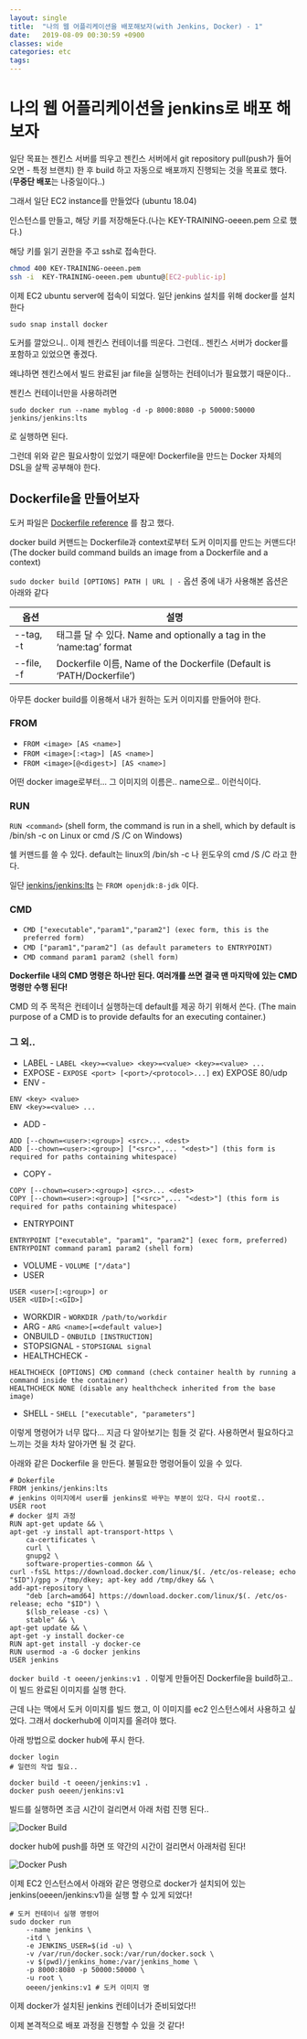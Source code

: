 ```yaml
---
layout: single
title:  "나의 웹 어플리케이션을 배포해보자(with Jenkins, Docker) - 1"
date:   2019-08-09 00:30:59 +0900
classes: wide
categories: etc
tags: 
---
```


# 나의 웹 어플리케이션을 jenkins로 배포 해보자

일단 목표는 젠킨스 서버를 띄우고 젠킨스 서버에서 git repository pull(push가 들어오면 - 특정 브랜치) 한 후 build 하고 자동으로 배포까지 진행되는 것을 목표로 했다. (**무중단 배포**는 나중일이다..)

그래서 일단 EC2 instance를 만들었다 (ubuntu 18.04)

인스턴스를 만들고, 해당 키를 저장해둔다.(나는 KEY-TRAINING-oeeen.pem 으로 했다.)

해당 키를 읽기 권한을 주고 ssh로 접속한다.

```bash
chmod 400 KEY-TRAINING-oeeen.pem
ssh -i  KEY-TRAINING-oeeen.pem ubuntu@[EC2-public-ip]
```

이제 EC2 ubuntu server에 접속이 되었다. 일단 jenkins 설치를 위해 docker를 설치한다

`sudo snap install docker`

도커를 깔았으니.. 이제 젠킨스 컨테이너를 띄운다. 그런데.. 젠킨스 서버가 docker를 포함하고 있었으면 좋겠다.

왜냐하면 젠킨스에서 빌드 완료된 jar file을 실행하는 컨테이너가 필요했기 때문이다..

젠킨스 컨테이너만을 사용하려면 

`sudo docker run --name myblog -d -p 8000:8080 -p 50000:50000 jenkins/jenkins:lts` 

로 실행하면 된다.

그런데 위와 같은 필요사항이 있었기 때문에! Dockerfile을 만드는 Docker 자체의 DSL을 살짝 공부해야 한다. 

## Dockerfile을 만들어보자

도커 파일은 [Dockerfile reference](https://docs.docker.com/engine/reference/builder/) 를 참고 했다.

docker build 커맨드는 Dockerfile과 context로부터 도커 이미지를 만드는 커맨드다! (The docker build command builds an image from a Dockerfile and a context)

`sudo docker build [OPTIONS] PATH | URL | -`
옵션 중에 내가 사용해본 옵션은 아래와 같다

옵션 | 설명
--- | ---
--tag, -t | 태그를 달 수 있다. Name and optionally a tag in the ‘name:tag’ format
--file, -f | Dockerfile 이름, Name of the Dockerfile (Default is ‘PATH/Dockerfile’)

아무튼 docker build를 이용해서 내가 원하는 도커 이미지를 만들어야 한다.


### **FROM**

* `FROM <image> [AS <name>]`
* `FROM <image>[:<tag>] [AS <name>]`
* `FROM <image>[@<digest>] [AS <name>]`

어떤 docker image로부터... 그 이미지의 이름은.. name으로.. 이런식이다.

### **RUN**

`RUN <command>` (shell form, the command is run in a shell, which by default is /bin/sh -c on Linux or cmd /S /C on Windows)

쉘 커맨드를 쓸 수 있다. default는 linux의 /bin/sh -c 나 윈도우의 cmd /S /C 라고 한다.

일단 [jenkins/jenkins:lts](https://github.com/jenkinsci/docker/blob/587b2856cd225bb152c4abeeaaa24934c75aa460/Dockerfile) 는 `FROM openjdk:8-jdk` 이다.

### **CMD**

* `CMD ["executable","param1","param2"] (exec form, this is the preferred form)`
* `CMD ["param1","param2"] (as default parameters to ENTRYPOINT)`
* `CMD command param1 param2 (shell form)`

**Dockerfile 내의 CMD 명령은 하나만 된다. 여러개를 쓰면 결국 맨 마지막에 있는 CMD 명령만 수행 된다!**

CMD 의 주 목적은 컨테이너 실행하는데 default를 제공 하기 위해서 쓴다. (The main purpose of a CMD is to provide defaults for an executing container.)

### **그 외..**

* LABEL - `LABEL <key>=<value> <key>=<value> <key>=<value> ...`
* EXPOSE - `EXPOSE <port> [<port>/<protocol>...]` ex) EXPOSE 80/udp
* ENV - 
```
ENV <key> <value>
ENV <key>=<value> ...
```
* ADD -
```
ADD [--chown=<user>:<group>] <src>... <dest>
ADD [--chown=<user>:<group>] ["<src>",... "<dest>"] (this form is required for paths containing whitespace)
```
* COPY -
```
COPY [--chown=<user>:<group>] <src>... <dest>
COPY [--chown=<user>:<group>] ["<src>",... "<dest>"] (this form is required for paths containing whitespace)
```
* ENTRYPOINT
```
ENTRYPOINT ["executable", "param1", "param2"] (exec form, preferred)
ENTRYPOINT command param1 param2 (shell form)
```
* VOLUME - `VOLUME ["/data"]`
* USER
```
USER <user>[:<group>] or
USER <UID>[:<GID>]
```
* WORKDIR - `WORKDIR /path/to/workdir`
* ARG - `ARG <name>[=<default value>]`
* ONBUILD - `ONBUILD [INSTRUCTION]`
* STOPSIGNAL - `STOPSIGNAL signal`
* HEALTHCHECK -
```
HEALTHCHECK [OPTIONS] CMD command (check container health by running a command inside the container)
HEALTHCHECK NONE (disable any healthcheck inherited from the base image)
```
* SHELL - `SHELL ["executable", "parameters"]`

이렇게 명령어가 너무 많다... 지금 다 알아보기는 힘들 것 같다. 사용하면서 필요하다고 느끼는 것을 차차 알아가면 될 것 같다.

아래와 같은 Dockerfile 을 만든다. 불필요한 명령어들이 있을 수 있다.

```
# Dokerfile
FROM jenkins/jenkins:lts
# jenkins 이미지에서 user를 jenkins로 바꾸는 부분이 있다. 다시 root로..
USER root
# docker 설치 과정
RUN apt-get update && \
apt-get -y install apt-transport-https \
    ca-certificates \
    curl \
    gnupg2 \
    software-properties-common && \
curl -fsSL https://download.docker.com/linux/$(. /etc/os-release; echo "$ID")/gpg > /tmp/dkey; apt-key add /tmp/dkey && \
add-apt-repository \
    "deb [arch=amd64] https://download.docker.com/linux/$(. /etc/os-release; echo "$ID") \
    $(lsb_release -cs) \
    stable" && \
apt-get update && \
apt-get -y install docker-ce
RUN apt-get install -y docker-ce
RUN usermod -a -G docker jenkins
USER jenkins
```

`docker build -t oeeen/jenkins:v1 .` 이렇게 만들어진 Dockerfile을 build하고.. 이 빌드 완료된 이미지를 실행 한다.

근데 나는 맥에서 도커 이미지를 빌드 했고, 이 이미지를 ec2 인스턴스에서 사용하고 싶었다. 그래서 dockerhub에 이미지를 올려야 했다.

아래 방법으로 docker hub에 푸시 한다.

```
docker login
# 일련의 작업 필요..

docker build -t oeeen/jenkins:v1 .
docker push oeeen/jenkins:v1
```

빌드를 실행하면 조금 시간이 걸리면서 아래 처럼 진행 된다..

![Docker Build](/assets/img/docker/docker_build.png)

docker hub에 push를 하면 또 약간의 시간이 걸리면서 아래처럼 된다!

![Docker Push](/assets/img/docker/docker_push.png)


이제 EC2 인스턴스에서 아래와 같은 명령으로 docker가 설치되어 있는 jenkins(oeeen/jenkins:v1)을 실행 할 수 있게 되었다!

```
# 도커 컨테이너 실행 명령어
sudo docker run 
    --name jenkins \
    -itd \
    -e JENKINS_USER=$(id -u) \
    -v /var/run/docker.sock:/var/run/docker.sock \
    -v $(pwd)/jenkins_home:/var/jenkins_home \
    -p 8000:8080 -p 50000:50000 \
    -u root \
    oeeen/jenkins:v1 # 도커 이미지 명
```

이제 docker가 설치된 jenkins 컨테이너가 준비되었다!!

이제 본격적으로 배포 과정을 진행할 수 있을 것 같다!